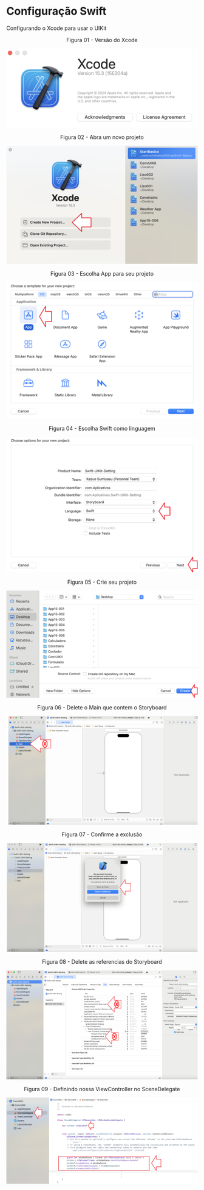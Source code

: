# Configuração Swift

Configurando o Xcode para usar o UIKit

<div align="center">
Figura 01 - Versão do Xcode
</div>

![](Imagens/Swift-UIKit-Configuracao-Img01.png)

<div align="center">
Figura 02 - Abra um novo projeto
</div>

![](Imagens/Swift-UIKit-Configuracao-Img02.png)

<div align="center">
Figura 03 - Escolha App para seu projeto
</div>

![](Imagens/Swift-UIKit-Configuracao-Img03.png)

<div align="center">
Figura 04 - Escolha Swift como linguagem
</div>

![](Imagens/Swift-UIKit-Configuracao-Img04.png)

<div align="center">
Figura 05 - Crie seu projeto
</div>

![](Imagens/Swift-UIKit-Configuracao-Img05.png)

<div align="center">
Figura 06 - Delete o Main que contem o Storyboard
</div>

![](Imagens/Swift-UIKit-Configuracao-Img06.png)

<div align="center">
Figura 07 - Confirme a exclusão
</div>

![](Imagens/Swift-UIKit-Configuracao-Img07.png)

<div align="center">
Figura 08 - Delete as referencias do Storyboard
</div>

![](Imagens/Swift-UIKit-Configuracao-Img08.png)

<div align="center">
Figura 09 - Definindo nossa ViewController no SceneDelegate
</div>

![](Imagens/Swift-UIKit-Configuracao-Img09.png)




